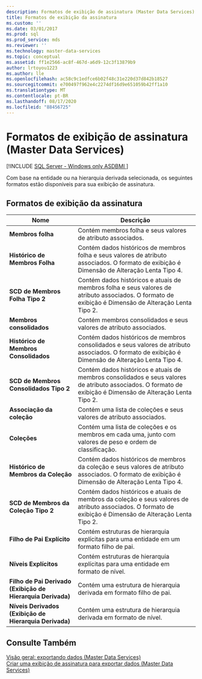 ```yaml
---
description: Formatos de exibição de assinatura (Master Data Services)
title: Formatos de exibição da assinatura
ms.custom: ''
ms.date: 03/01/2017
ms.prod: sql
ms.prod_service: mds
ms.reviewer: ''
ms.technology: master-data-services
ms.topic: conceptual
ms.assetid: ff1e2566-ac8f-467d-a6d9-12c3f13879b9
author: lrtoyou1223
ms.author: lle
ms.openlocfilehash: ac58c9c1edfce6b02f48c31e220d37d842b18527
ms.sourcegitcommit: e700497f962e4c2274df16d9e651059b42ff1a10
ms.translationtype: MT
ms.contentlocale: pt-BR
ms.lasthandoff: 08/17/2020
ms.locfileid: "88456725"
---
```

# <a name="subscription-view-formats-master-data-services"></a>Formatos de exibição de assinatura (Master Data Services)

[!INCLUDE [SQL Server - Windows only ASDBMI  ](../includes/applies-to-version/sql-windows-only-asdbmi.md)]

  Com base na entidade ou na hierarquia derivada selecionada, os seguintes formatos estão disponíveis para sua exibição de assinatura.  
  
## <a name="subscription-view-formats"></a>Formatos de exibição da assinatura  
  
|Nome|Descrição|  
|----------|-----------------|  
|**Membros folha**|Contém membros folha e seus valores de atributo associados.|  
|**Histórico de Membros Folha**|Contém dados históricos de membros folha e seus valores de atributo associados. O formato de exibição é Dimensão de Alteração Lenta Tipo 4.|  
|**SCD de Membros Folha Tipo 2**|Contém dados históricos e atuais de membros folha e seus valores de atributo associados. O formato de exibição é Dimensão de Alteração Lenta Tipo 2.|  
|**Membros consolidados**|Contém membros consolidados e seus valores de atributo associados.|  
|**Histórico de Membros Consolidados**|Contém dados históricos de membros consolidados e seus valores de atributo associados. O formato de exibição é Dimensão de Alteração Lenta Tipo 4.|  
|**SCD de Membros Consolidados Tipo 2**|Contém dados históricos e atuais de membros consolidados e seus valores de atributo associados. O formato de exibição é Dimensão de Alteração Lenta Tipo 2.|  
|**Associação da coleção**|Contém uma lista de coleções e seus valores de atributo associados.|  
|**Coleções**|Contém uma lista de coleções e os membros em cada uma, junto com valores de peso e ordem de classificação.|  
|**Histórico de Membros da Coleção**|Contém dados históricos de membros da coleção e seus valores de atributo associados. O formato de exibição é Dimensão de Alteração Lenta Tipo 4.|  
|**SCD de Membros da Coleção Tipo 2**|Contém dados históricos e atuais de membros da coleção e seus valores de atributo associados. O formato de exibição é Dimensão de Alteração Lenta Tipo 2.|  
|**Filho de Pai Explícito**|Contém estruturas de hierarquia explícitas para uma entidade em um formato filho de pai.|  
|**Níveis Explícitos**|Contém estruturas de hierarquia explícitas para uma entidade em formato de nível.|  
|**Filho de Pai Derivado (Exibição de Hierarquia Derivada)**|Contém uma estrutura de hierarquia derivada em formato filho de pai.|  
|**Níveis Derivados (Exibição de Hierarquia Derivada)**|Contém uma estrutura de hierarquia derivada em formato de nível.|  
  
## <a name="see-also"></a>Consulte Também  
 [Visão geral: exportando dados &#40;Master Data Services&#41;](../master-data-services/overview-exporting-data-master-data-services.md)   
 [Criar uma exibição de assinatura para exportar dados &#40;Master Data Services&#41;](../master-data-services/create-a-subscription-view-to-export-data-master-data-services.md)  
  
  
